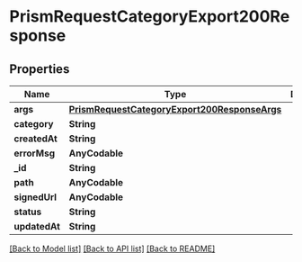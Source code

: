 # PrismRequestCategoryExport200Response

## Properties
Name | Type | Description | Notes
------------ | ------------- | ------------- | -------------
**args** | [**PrismRequestCategoryExport200ResponseArgs**](PrismRequestCategoryExport200ResponseArgs.md) |  | [optional] 
**category** | **String** |  | [optional] 
**createdAt** | **String** |  | [optional] 
**errorMsg** | **AnyCodable** |  | [optional] 
**_id** | **String** |  | [optional] 
**path** | **AnyCodable** |  | [optional] 
**signedUrl** | **AnyCodable** |  | [optional] 
**status** | **String** |  | [optional] 
**updatedAt** | **String** |  | [optional] 

[[Back to Model list]](../README.md#documentation-for-models) [[Back to API list]](../README.md#documentation-for-api-endpoints) [[Back to README]](../README.md)


